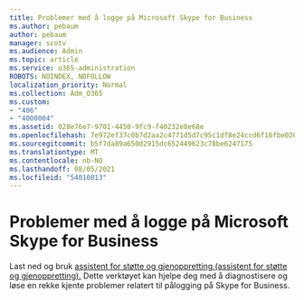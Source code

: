```yaml
---
title: Problemer med å logge på Microsoft Skype for Business
ms.author: pebaum
author: pebaum
manager: scotv
ms.audience: Admin
ms.topic: article
ms.service: o365-administration
ROBOTS: NOINDEX, NOFOLLOW
localization_priority: Normal
ms.collection: Adm_O365
ms.custom:
- "406"
- "4000004"
ms.assetid: 028e76e7-9701-4450-9fc9-f40232e8e68e
ms.openlocfilehash: 7e972ef37c0b7d2aa2c4771d5d7c95c1df8e24ccd6f16fbe020900d10ea42de0
ms.sourcegitcommit: b5f7da89a650d2915dc652449623c78be6247175
ms.translationtype: MT
ms.contentlocale: nb-NO
ms.lasthandoff: 08/05/2021
ms.locfileid: "54010013"
---
```

# <a name="problems-signing-in-to-microsoft-skype-for-business"></a>Problemer med å logge på Microsoft Skype for Business

Last ned og bruk [assistent for støtte og gjenoppretting (assistent for støtte og gjenoppretting).](https://aka.ms/SaRA-SkypeForBusinessSignIn)
Dette verktøyet kan hjelpe deg med å diagnostisere og løse en rekke kjente problemer relatert til pålogging på Skype for Business.